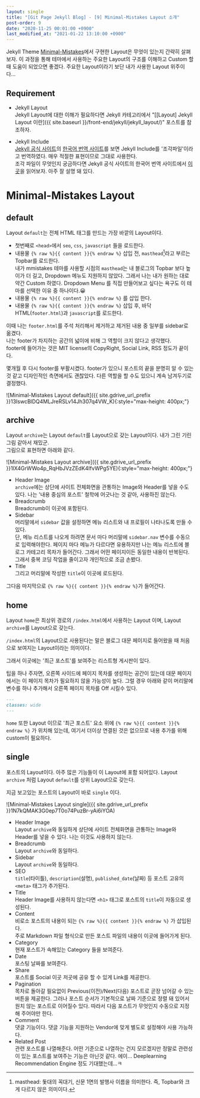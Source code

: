 ```yaml
---
layout: single
title: "[Git Page Jekyll Blog] - [9] Minimal-Mistakes Layout 소개"
post-order: 9
date: "2020-11-25 00:01:00 +0900"
last_modified_at: "2021-01-22 13:10:00 +0900"
---
```

Jekyll Theme [Minimal-Mistakes](https://github.com/mmistakes/minimal-mistakes)에서 구현한 Layout은 무엇이 있는지 간략히 살펴보자.
이 과정을 통해 테마에서 사용하는 주요한 Layout의 구조를 이해하고 Custom 할 때 도움이 되었으면 좋겠다.
<span class="md-monologue">주요한 Layout이라기 보단 내가 사용한 Layout 위주이다...</span>

## Requirement

* Jekyll Layout<br/>
    Jekyll Layout에 대한 이해가 필요하다면 Jekyll 카테고리에서 "[[Layout] Jekyll Layout 이란]({{ site.baseurl }}/front-end/jekyll/jekyll_layout/)" 포스트를 참조하자.

* Jekyll Include<br/>
    [Jekyll 공식 사이트](https://jekyllrb.com/)의 [한국어 번역 사이트](https://jekyllrb-ko.github.io/)를 보면 Jekyll Include를 '조각파일'이라고 번역하였다.
    매우 적절한 표현이므로 그대로 사용한다.<br/>
    조각 파일이 무엇인지 궁금하다면 Jekyll 공식 사이트의 한국어 번역 사이트에서 [이곳](https://jekyllrb-ko.github.io/docs/includes/)을 읽어보자.
    아주 잘 설명 돼 있다.

# Minimal-Mistakes Layout

## default

Layout `default`는 전체 HTML 태그를 만드는 가장 바깥의 Layout이다.

* 첫번째로 `<head>`에서 `seo`, `css`, `javascript` 들을 로드한다.
* 내용물 `{% raw %}{{ content }}{% endraw %}` 삽입 전, `masthead`[^masthead]라고 부르는 Topbar를 로드한다.<br/>
  내가 mmistakes 테마를 사용할 시점의 `masthead`는 내 블로그의 Topbar 보다 높이가 더 길고, Dropdown 메뉴도 지원하지 않았다.
  그래서 나는 내가 원하는 대로 약간 Custom 하였다.
  <span class="md-monologue">Dropdown Menu 를 직접 만들어보고 싶다는 욕구도 이 테마를 선택한 이유 중 하나이다.</span>😀
* 내용물 `{% raw %}{{ content }}{% endraw %}` 를 삽입 한다.
* 내용물 `{% raw %}{{ content }}{% endraw %}` 삽입 후, 바닥 HTML(`footer.html`)과 `javascript`를 로드한다.

이때 나는 `footer.html`를 주석 처리해서 제거하고 제거된 내용 중 일부를 sidebar로 옮겼다.<br/>
나는 footer가 차지하는 공간의 넓이에 비해 그 역할이 크지 않다고 생각했다.<br/>
<span class="md-monologue">footer에 들어가는 것은 MIT license의 CopyRight, Social Link, RSS 정도가 끝이다.</span>

몇개월 후 다시 footer를 부활시켰다. footer가 있으니 포스트의 끝을 분명히 알 수 있는것 같고 디자인적인 측면에서도 괜찮았다.
다른 역할을 할 수도 있으니 계속 남겨두기로 결정했다.

![Minimal-Mistakes Layout default]({{ site.gdrive_url_prefix }}13IswcBlDQ4MLJreRSLv14Jh307q4VW_K){:style="max-height: 400px;"}

## archive

Layout `archive`는 Layout `default`를 Layout으로 갖는 Layout이다.
<span class="md-monologue">내가 그린 기린 그림 같아서 재밌군.</span><br/>
그림으로 표현하면 아래와 같다.

![Minimal-Mistakes Layout archive]({{ site.gdrive_url_prefix }}1lX4GrWWo4p_RqHbJVzZEdK4IfvWPg5YE){:style="max-height: 400px;"}

* Header Image<br/>
  `archive`에는 상단에 사이트 전체화면을 관통하는 Image와 Header를 넣을 수도 있다.
  <span class="md-monologue">나는 '내용 중심의 포스트' 철학에 어긋나는 것 같아, 사용하진 않는다.</span>
* Breadcrumb<br/>
  Breadcrumb이 이곳에 포함된다.
* Sidebar<br/>
  머리말에서 `sidebar` 값을 설정하면 메뉴 리스트와 내 프로필이 나타나도록 만들 수 있다.<br/>
  단, 메뉴 리스트를 나오게 하려면 문서 마다 머리말에 `sidebar.nav` 변수를 수동으로 입력해야한다.
  페이지 마다 메뉴가 다르다면 유용하지만 나는 메뉴 리스트에 블로그 카테고리 목차가 들어간다.
  그래서 어떤 페이지이든 동일한 내용이 반복된다. 그래서 중복 코딩 작업을 줄이고자 개인적으로 조금 손봤다.
* Title<br/>
  그리고 머리말에 작성한 `title`이 이곳에 로드된다.

그다음 마지막으로 `{% raw %}{{ content }}{% endraw %}`가 들어간다.

## home

Layout `home`은 최상위 경로의 `/index.html`에서 사용하는 Layout 이며, Layout `archive`를 Layout으로 갖는다.

`/index.html`의 Layout으로 사용된다는 말은 블로그 대문 페이지로 들어왔을 때 처음으로 보여지는 Layout이라는 의미이다.

그래서 이곳에는 '최근 포스트'를 보여주는 리스트형 게시판이 있다.

팁을 하나 주자면, 오른쪽 사이드에 페이지 목차를 생성하는 공간이 있는데 대문 페이지에서는 이 페이지 목차가 필요하지 않을 가능성이 높다.
그럴 경우 아래와 같이 머리말에 변수를 하나 추가해서 오른쪽 페이지 목차를 Off 시킬수 있다.

```markdown
---
classes: wide
---
```

`home` 또한 Layout 이므로 '최근 포스트' 요소 위에 `{% raw %}{{ content }}{% endraw %}` 가 위치해 있는데,
여기서 더이상 연결된 것은 없으므로 내용 추가를 위해 custom이 필요하다.

## single

포스트의 Layout이다. 아주 많은 기능들이 이 Layout에 포함 되어있다. Layout `archive` 처럼 Layout `default`를 상위 Layout으로 갖는다.

지금 보고있는 포스트의 Layout이 바로 `single` 이다.

![Minimal-Mistakes Layout single]({{ site.gdrive_url_prefix }}1N7kQMAK3G0ep7T0o74PuzBr-yAi6iYOA)

* Header Image<br/>
  Layout `archive`와 동일하게 상단에 사이트 전체화면을 관통하는 Image와 Header를 넣을 수 있다.
  <span class="md-monologue">나는 이것도 사용하지 않는다.</span>
* Breadcrumb<br/>
  Layout `archive`와 동일하다.
* Sidebar<br/>
  Layout `archive`와 동일하다.
* SEO<br/>
  `title`(타이틀), `description`(설명), `published_date`(날짜) 등 포스트 고유의 `<meta>` 태그가 추가된다.
* Title<br/>
  Header Image를 사용하지 않는다면 `<h1>` 태그로 포스트의 `title`이 자동으로 생성된다.
* Content<br/>
  비로소 포스트의 내용이 되는 `{% raw %}{{ content }}{% endraw %}` 가 삽입된다.<br/>
  주로 Markdown 파일 형식으로 만든 포스트 파일의 내용이 이곳에 들어가게 된다.
* Category<br/>
  현재 포스트가 속해있는 Category 들을 보여준다.
* Date<br/>
  포스팅 날짜를 보여준다.
* Share<br/>
  포스트를 Social 이곳 저곳에 공유 할 수 있게 Link를 제공한다.
* Pagination<br/>
  목차로 돌아갈 필요없이 Previous(이전)/Next(다음) 포스트로 곧장 넘어갈 수 있는 버튼을 제공한다.
  그러나 포스트 순서가 기본적으로 날짜 기준으로 정렬 돼 있어서 원치 않는 포스트로 이어질수 있다.
  따라서 다음 포스트가 무엇인지 수동으로 지정해 주어야만 한다.
* Comment<br/>
  댓글 기능이다. 댓글 기능을 지원하는 Vendor에 맞게 별도로 설정해야 사용 가능하다.
* Related Post<br/>
  관련 포스트를 나열해준다. 어떤 기준으로 나열하는 건지 모르겠지만 정말로 관련성이 있는 포스트를 보여주는 기능은 아닌것 같다.
  <span class="md-monologue">에이... Deeplearning Recommendation Engine 정도 기대했는데...ㅋ</span>

[^masthead]: masthead: 돛대의 꼭대기, 신문 1면의 발행사 이름을 의미한다. 즉, Topbar와 크게 다르지 않은 의미이다.